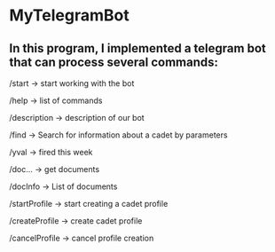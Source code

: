 # MyTelegramBot
<h2>In this program, I implemented a telegram bot that can process several commands:</h2>

/start -> start working with the bot

/help -> list of commands

/description -> description of our bot

/find -> Search for information about a cadet by parameters

/yval -> fired this week

/doc... -> get documents

/docInfo -> List of documents

/startProfile -> start creating a cadet profile

/createProfile -> create cadet profile

/cancelProfile -> cancel profile creation


